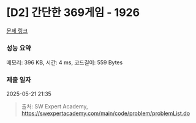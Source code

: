 # [D2] 간단한 369게임 - 1926 

[문제 링크](https://swexpertacademy.com/main/code/problem/problemDetail.do?contestProbId=AV5PTeo6AHUDFAUq) 

### 성능 요약

메모리: 396 KB, 시간: 4 ms, 코드길이: 559 Bytes

### 제출 일자

2025-05-21 21:35



> 출처: SW Expert Academy, https://swexpertacademy.com/main/code/problem/problemList.do